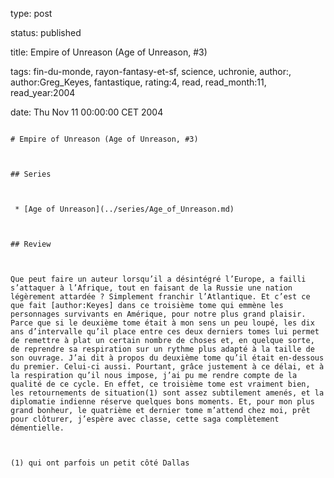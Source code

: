 type: post
status: published
title: Empire of Unreason (Age of Unreason, #3)
tags:  fin-du-monde,  rayon-fantasy-et-sf,  science,  uchronie, author:, author:Greg_Keyes, fantastique, rating:4, read, read_month:11, read_year:2004
date: Thu Nov 11 00:00:00 CET 2004
~~~~~~
# Empire of Unreason (Age of Unreason, #3)

## Series

 * [Age of Unreason](../series/Age_of_Unreason.md)

## Review

Que peut faire un auteur lorsqu’il a désintégré l’Europe, a failli s’attaquer à l’Afrique, tout en faisant de la Russie une nation légèrement attardée ? Simplement franchir l’Atlantique. Et c’est ce que fait [author:Keyes] dans ce troisième tome qui emmène les personnages survivants en Amérique, pour notre plus grand plaisir. Parce que si le deuxième tome était à mon sens un peu loupé, les dix ans d’intervalle qu’il place entre ces deux derniers tomes lui permet de remettre à plat un certain nombre de choses et, en quelque sorte, de reprendre sa respiration sur un rythme plus adapté à la taille de son ouvrage. J’ai dit à propos du deuxième tome qu’il était en-dessous du premier. Celui-ci aussi. Pourtant, grâce justement à ce délai, et à la respiration qu’il nous impose, j’ai pu me rendre compte de la qualité de ce cycle. En effet, ce troisième tome est vraiment bien, les retournements de situation(1) sont assez subtilement amenés, et la diplomatie indienne réserve quelques bons moments. Et, pour mon plus grand bonheur, le quatrième et dernier tome m’attend chez moi, prêt pour clôturer, j’espère avec classe, cette saga complètement démentielle.   
  
(1) qui ont parfois un petit côté Dallas